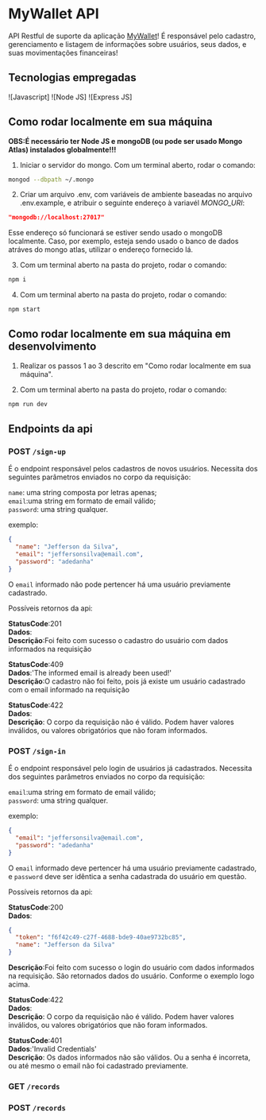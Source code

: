 # MyWallet API

API Restful de suporte da aplicação [MyWallet](https://github.com/JorgeMalaquias/projeto13-mywallet-front)!
É responsável pelo cadastro, gerenciamento e listagem de informações sobre usuários, seus dados, e suas movimentações financeiras!

## Tecnologias empregadas
![Javascript]
![Node JS]
![Express JS]

## Como rodar localmente em sua máquina

   **OBS:É necessário ter Node JS e mongoDB (ou pode ser usado Mongo Atlas) instalados globalmente!!!**
   
1. Iniciar o servidor do mongo. Com um terminal aberto, rodar o comando:

```bash
mongod --dbpath ~/.mongo  
```

2. Criar um arquivo .env, com variáveis de ambiente baseadas no arquivo .env.example, e atribuir o seguinte endereço à variavél _MONGO_URI_:

```json
"mongodb://localhost:27017"
```

Esse endereço só funcionará se estiver sendo usado o mongoDB localmente. Caso, por exemplo, esteja sendo usado o banco de dados atráves do mongo atlas, utilizar o endereço fornecido lá.

3. Com um  terminal aberto na pasta do projeto, rodar o comando: 

```bash
npm i   
```

4. Com um  terminal aberto na pasta do projeto, rodar o comando: 

```bash
npm start   
```

## Como rodar localmente em sua máquina em desenvolvimento

1. Realizar os passos 1 ao 3 descrito em "Como rodar localmente em sua máquina".

2. Com um  terminal aberto na pasta do projeto, rodar o comando: 

```bash
npm run dev   
```
## Endpoints da api

### POST `/sign-up`

É o endpoint responsável pelos cadastros de novos usuários. Necessita dos seguintes parâmetros enviados no corpo da requisição:

`name`: uma string composta por letras apenas;  
`email`:uma string em formato de email válido;  
`password`: uma string qualquer.

exemplo:

```json
{
  "name": "Jefferson da Silva",
  "email": "jeffersonsilva@email.com",
  "password": "adedanha"
}
```

O `email` informado não pode pertencer há uma usuário previamente cadastrado.

Possíveis retornos da api:

**StatusCode**:201  
**Dados**:  
**Descrição**:Foi feito com sucesso o cadastro do usuário com dados informados na requisição

**StatusCode**:409  
**Dados**:'The informed email is already been used!'  
**Descrição**:O cadastro não foi feito, pois já existe um usuário cadastrado com o email informado na requisição

**StatusCode**:422  
**Dados**:  
**Descrição**: O corpo da requisição não é válido. Podem haver valores inválidos, ou valores obrigatórios que não foram informados.

### POST `/sign-in`

É o endpoint responsável pelo login de usuários já cadastrados. Necessita dos seguintes parâmetros enviados no corpo da requisição:

`email`:uma string em formato de email válido;  
`password`: uma string qualquer.

exemplo:

```json
{
  "email": "jeffersonsilva@email.com",
  "password": "adedanha"
}
```


O `email` informado deve pertencer há uma usuário previamente cadastrado, e `password` deve ser idêntica a senha cadastrada do usuário em questão.

Possíveis retornos da api:


**StatusCode**:200  
**Dados**:
```json
{
  "token": "f6f42c49-c27f-4688-bde9-40ae9732bc85",
  "name": "Jefferson da Silva"
}
```
**Descrição**:Foi feito com sucesso o login do usuário com dados informados na requisição. São retornados dados do usuário. Conforme o exemplo logo acima.

**StatusCode**:422  
**Dados**:  
**Descrição**: O corpo da requisição não é válido. Podem haver valores inválidos, ou valores obrigatórios que não foram informados.

**StatusCode**:401  
**Dados**:'Invalid Credentials'  
**Descrição**: Os dados informados não são válidos. Ou a senha é incorreta, ou até mesmo o email não foi cadastrado previamente.


### GET `/records`

### POST `/records`
